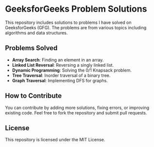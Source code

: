 # GeeksforGeeks Problem Solutions

This repository includes solutions to problems I have solved on GeeksforGeeks (GFG). The problems are from various topics including algorithms and data structures.


## Problems Solved

- **Array Search**: Finding an element in an array.
- **Linked List Reversal**: Reversing a singly linked list.
- **Dynamic Programming**: Solving the 0/1 Knapsack problem.
- **Tree Traversal**: Inorder traversal of a binary tree.
- **Graph Traversal**: Implementing DFS for graphs.


## How to Contribute

You can contribute by adding more solutions, fixing errors, or improving existing code. Feel free to fork the repository and submit pull requests.


## License

This repository is licensed under the MIT License.
